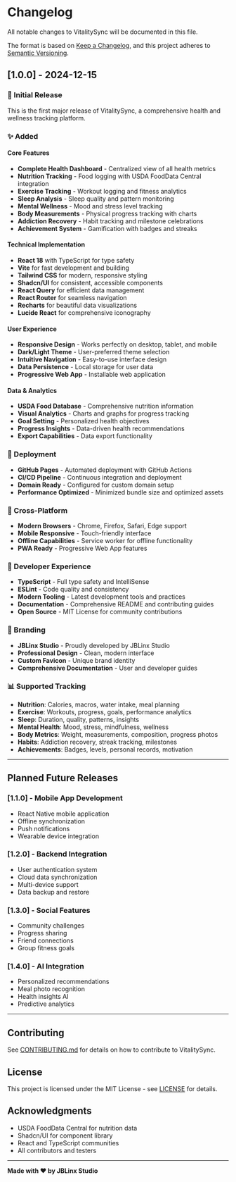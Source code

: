 
# Changelog

All notable changes to VitalitySync will be documented in this file.

The format is based on [Keep a Changelog](https://keepachangelog.com/en/1.0.0/),
and this project adheres to [Semantic Versioning](https://semver.org/spec/v2.0.0.html).

## [1.0.0] - 2024-12-15

### 🎉 Initial Release

This is the first major release of VitalitySync, a comprehensive health and wellness tracking platform.

### ✨ Added

#### Core Features
- **Complete Health Dashboard** - Centralized view of all health metrics
- **Nutrition Tracking** - Food logging with USDA FoodData Central integration
- **Exercise Tracking** - Workout logging and fitness analytics
- **Sleep Analysis** - Sleep quality and pattern monitoring  
- **Mental Wellness** - Mood and stress level tracking
- **Body Measurements** - Physical progress tracking with charts
- **Addiction Recovery** - Habit tracking and milestone celebrations
- **Achievement System** - Gamification with badges and streaks

#### Technical Implementation
- **React 18** with TypeScript for type safety
- **Vite** for fast development and building
- **Tailwind CSS** for modern, responsive styling
- **Shadcn/UI** for consistent, accessible components
- **React Query** for efficient data management
- **React Router** for seamless navigation
- **Recharts** for beautiful data visualizations
- **Lucide React** for comprehensive iconography

#### User Experience
- **Responsive Design** - Works perfectly on desktop, tablet, and mobile
- **Dark/Light Theme** - User-preferred theme selection
- **Intuitive Navigation** - Easy-to-use interface design
- **Data Persistence** - Local storage for user data
- **Progressive Web App** - Installable web application

#### Data & Analytics
- **USDA Food Database** - Comprehensive nutrition information
- **Visual Analytics** - Charts and graphs for progress tracking
- **Goal Setting** - Personalized health objectives
- **Progress Insights** - Data-driven health recommendations
- **Export Capabilities** - Data export functionality

### 🚀 Deployment
- **GitHub Pages** - Automated deployment with GitHub Actions
- **CI/CD Pipeline** - Continuous integration and deployment
- **Domain Ready** - Configured for custom domain setup
- **Performance Optimized** - Minimized bundle size and optimized assets

### 📱 Cross-Platform
- **Modern Browsers** - Chrome, Firefox, Safari, Edge support
- **Mobile Responsive** - Touch-friendly interface
- **Offline Capabilities** - Service worker for offline functionality
- **PWA Ready** - Progressive Web App features

### 🔧 Developer Experience
- **TypeScript** - Full type safety and IntelliSense
- **ESLint** - Code quality and consistency
- **Modern Tooling** - Latest development tools and practices
- **Documentation** - Comprehensive README and contributing guides
- **Open Source** - MIT License for community contributions

### 🏢 Branding
- **JBLinx Studio** - Proudly developed by JBLinx Studio
- **Professional Design** - Clean, modern interface
- **Custom Favicon** - Unique brand identity
- **Comprehensive Documentation** - User and developer guides

### 📊 Supported Tracking
- **Nutrition**: Calories, macros, water intake, meal planning
- **Exercise**: Workouts, progress, goals, performance analytics
- **Sleep**: Duration, quality, patterns, insights
- **Mental Health**: Mood, stress, mindfulness, wellness
- **Body Metrics**: Weight, measurements, composition, progress photos
- **Habits**: Addiction recovery, streak tracking, milestones
- **Achievements**: Badges, levels, personal records, motivation

---

## Planned Future Releases

### [1.1.0] - Mobile App Development
- React Native mobile application
- Offline synchronization
- Push notifications
- Wearable device integration

### [1.2.0] - Backend Integration
- User authentication system
- Cloud data synchronization
- Multi-device support
- Data backup and restore

### [1.3.0] - Social Features
- Community challenges
- Progress sharing
- Friend connections
- Group fitness goals

### [1.4.0] - AI Integration
- Personalized recommendations
- Meal photo recognition
- Health insights AI
- Predictive analytics

---

## Contributing

See [CONTRIBUTING.md](CONTRIBUTING.md) for details on how to contribute to VitalitySync.

## License

This project is licensed under the MIT License - see [LICENSE](LICENSE) for details.

## Acknowledgments

- USDA FoodData Central for nutrition data
- Shadcn/UI for component library
- React and TypeScript communities
- All contributors and testers

---

**Made with ❤️ by JBLinx Studio**
